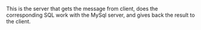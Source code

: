 This is the server that gets the message from client, does the corresponding SQL work with the MySql server, and gives back the result to the client.
